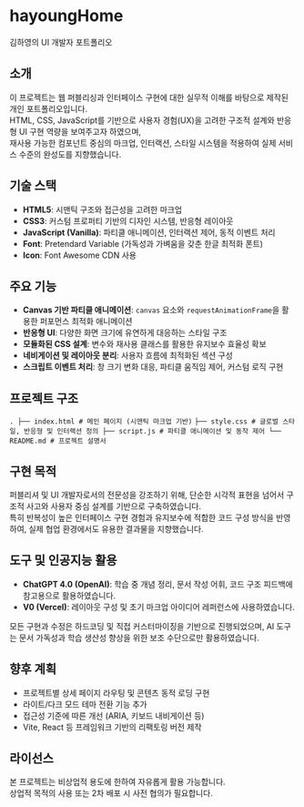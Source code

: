 # hayoungHome

김하영의 UI 개발자 포트폴리오

## 소개

이 프로젝트는 웹 퍼블리싱과 인터페이스 구현에 대한 실무적 이해를 바탕으로 제작된 개인 포트폴리오입니다.  
HTML, CSS, JavaScript를 기반으로 사용자 경험(UX)을 고려한 구조적 설계와 반응형 UI 구현 역량을 보여주고자 하였으며,  
재사용 가능한 컴포넌트 중심의 마크업, 인터랙션, 스타일 시스템을 적용하여 실제 서비스 수준의 완성도를 지향했습니다.

## 기술 스택

- **HTML5**: 시맨틱 구조와 접근성을 고려한 마크업
- **CSS3**: 커스텀 프로퍼티 기반의 디자인 시스템, 반응형 레이아웃
- **JavaScript (Vanilla)**: 파티클 애니메이션, 인터랙션 제어, 동적 이벤트 처리
- **Font**: Pretendard Variable (가독성과 가벼움을 갖춘 한글 최적화 폰트)
- **Icon**: Font Awesome CDN 사용

## 주요 기능

- **Canvas 기반 파티클 애니메이션**: `canvas` 요소와 `requestAnimationFrame`을 활용한 퍼포먼스 최적화 애니메이션
- **반응형 UI**: 다양한 화면 크기에 유연하게 대응하는 스타일 구조
- **모듈화된 CSS 설계**: 변수와 재사용 클래스를 활용한 유지보수 효율성 확보
- **네비게이션 및 레이아웃 분리**: 사용자 흐름에 최적화된 섹션 구성
- **스크립트 이벤트 처리**: 창 크기 변화 대응, 파티클 움직임 제어, 커스텀 로직 구현

## 프로젝트 구조
 ``` . ├── index.html # 메인 페이지 (시맨틱 마크업 기반) ```
 ```├── style.css # 글로벌 스타일, 반응형 및 인터랙션 정의 ├── script.js # 파티클 애니메이션 및 동작 제어 └── README.md # 프로젝트 설명서 ```

## 구현 목적

퍼블리셔 및 UI 개발자로서의 전문성을 강조하기 위해, 단순한 시각적 표현을 넘어서 구조적 사고와 사용자 중심 설계를 기반으로 구축하였습니다.  
특히 반복성이 높은 인터페이스 구현 경험과 유지보수에 적합한 코드 구성 방식을 반영하여, 실제 협업 환경에서도 유용한 결과물을 지향했습니다.

## 도구 및 인공지능 활용

- **ChatGPT 4.0 (OpenAI)**: 학습 중 개념 정리, 문서 작성 어휘, 코드 구조 피드백에 참고용으로 활용하였습니다.
- **V0 (Vercel)**: 레이아웃 구성 및 초기 마크업 아이디어 레퍼런스에 사용하였습니다.

모든 구현과 수정은 하드코딩 및 직접 커스터마이징을 기반으로 진행되었으며, AI 도구는 문서 가독성과 학습 생산성 향상을 위한 보조 수단으로만 활용하였습니다.

## 향후 계획

- 프로젝트별 상세 페이지 라우팅 및 콘텐츠 동적 로딩 구현
- 라이트/다크 모드 테마 전환 기능 추가
- 접근성 기준에 따른 개선 (ARIA, 키보드 내비게이션 등)
- Vite, React 등 프레임워크 기반의 리팩토링 버전 제작

## 라이선스

본 프로젝트는 비상업적 용도에 한하여 자유롭게 활용 가능합니다.  
상업적 목적의 사용 또는 2차 배포 시 사전 협의가 필요합니다.
